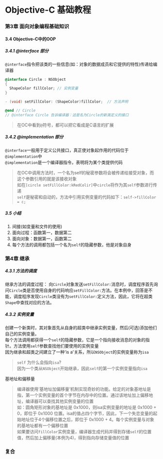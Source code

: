 # Objective-C 基础教程

### 第3章 面向对象编程基础知识
#### 3.4 Objective-C中的OOP
##### 3.4.1 @interface 部分  
`@interface`指令把该类的一些信息(如：对象的数据成员和它提供的特性)传递给编译器  
```Objective-C
@interface Circle : NSObject
{
  ShapeColor fillColor; // 实例变量
}

- (void) setFillColor: (ShapeColor)fillColor;  // 方法声明

@end // Circle
// @interface Circle 告诉编译器：这是名为Circle的新类定义的接口  
```
> 在OC中看到`@`符号，都可以把它看成是C语言的扩展  

##### 3.4.2 @implementation 部分
`@interface`一般用于定义公共接口，真正使对象起作用的代码位于`@implementation`中  
`@implementation`是一个编译器指令，表明将为某个类提供代码  
> 在OC中调用方法时，一个名为self的秘密参数将会被传递给接受对象，而这个参数引用的就是该接收对象  
> 如在`[circle setFillColor:kRedColir]`中`circle`将作为其`self`参数进行传递  
> `self`是秘密和自动的，方法中引用实例变量的代码如下：`self->fillColor = c;`

##### 3.5 小结
1. 间接(如变量和文件的使用)  
2. 面向过程：函数第一，数据第二  
3. 面向对象：数据第一，函数第二  
4. 每个方法的调用都包括一个名为`self`的隐藏参数，他是对象自身  

### 第4章 继承
##### 4.3.1 方法的调度
继承方法的调度过程： 向`Circle`对象发送`setFillColor:`消息时，调度程序首先询问`Circle`类是否使用自身的代码响应`setFillColor:`方法。在本例中，回答是不能，调度程序发现`Circle`类没有为`setFillColor:`定义方法，因此，它将在超类`Shape`中查找对应的方法。  

##### 4.3.2 实例变量
创建一个新类时，其对象首先从自身的超类中继承实例变量，然后(可选)添加他们自己的实例变量。  
每个方法调用都获得一个`self`的隐藏参数，它是一个指向接收消息的对象的指针。方法使用`self`参数查找他们要使用的实例变量  
因为继承和超类之间建立了一种'is a'关系，所以`NSObject`的实例变量称为`isa`  
> `self` 为什么会指向`isa`?   
> 因为一个类从`NSObject`开始继承，因此`self`的第一个实例变量指向`isa`   

基地址和偏移量  
> 编译器使用‘基地址加偏移量’机制实现奇妙的功能。给定的对象基地址是指，第一个实例变量的首个字节在内存中的位置。通过该地址加上偏移地址，编译器可以查找其他实例变量的位置  
> 如：圆角矩形对象的基地址是 0x1000，则isa实例变量的地址是 0x1000 + 0，即位于 0x1000 位置。isa的值占四个字节，因此，下一个失恋变量的起始地址位于4个偏移位置之后，即位于 0x1000 + 4。每个实例变量与对象的基地址都有一个偏移位置  
> 如果要访问`fillColor`实例变量，编译器生成代码并得到存储`self`的位置值，然后加上偏移量(本例为4)，得到指向存储变量值的位置  

### 复合
